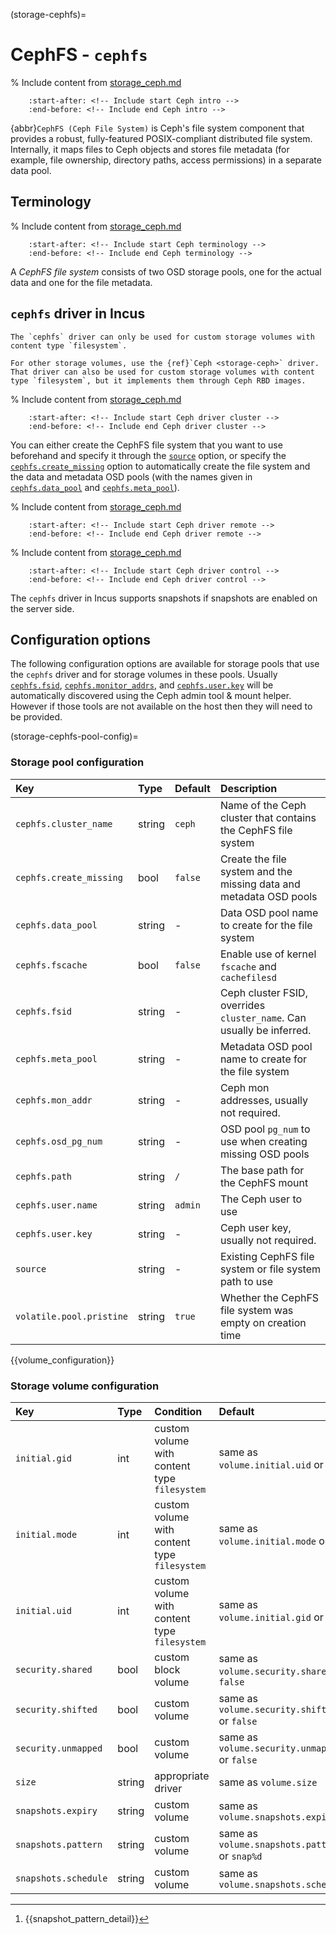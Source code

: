 (storage-cephfs)=
# CephFS - `cephfs`

% Include content from [storage_ceph.md](storage_ceph.md)
```{include} storage_ceph.md
    :start-after: <!-- Include start Ceph intro -->
    :end-before: <!-- Include end Ceph intro -->
```

{abbr}`CephFS (Ceph File System)` is Ceph's file system component that provides a robust, fully-featured POSIX-compliant distributed file system.
Internally, it maps files to Ceph objects and stores file metadata (for example, file ownership, directory paths, access permissions) in a separate data pool.

## Terminology

% Include content from [storage_ceph.md](storage_ceph.md)
```{include} storage_ceph.md
    :start-after: <!-- Include start Ceph terminology -->
    :end-before: <!-- Include end Ceph terminology -->
```

A *CephFS file system* consists of two OSD storage pools, one for the actual data and one for the file metadata.

## `cephfs` driver in Incus

```{note}
The `cephfs` driver can only be used for custom storage volumes with content type `filesystem`.

For other storage volumes, use the {ref}`Ceph <storage-ceph>` driver.
That driver can also be used for custom storage volumes with content type `filesystem`, but it implements them through Ceph RBD images.
```

% Include content from [storage_ceph.md](storage_ceph.md)
```{include} storage_ceph.md
    :start-after: <!-- Include start Ceph driver cluster -->
    :end-before: <!-- Include end Ceph driver cluster -->
```

You can either create the CephFS file system that you want to use beforehand and specify it through the [`source`](storage-cephfs-pool-config) option, or specify the [`cephfs.create_missing`](storage-cephfs-pool-config) option to automatically create the file system and the data and metadata OSD pools (with the names given in [`cephfs.data_pool`](storage-cephfs-pool-config) and [`cephfs.meta_pool`](storage-cephfs-pool-config)).

% Include content from [storage_ceph.md](storage_ceph.md)
```{include} storage_ceph.md
    :start-after: <!-- Include start Ceph driver remote -->
    :end-before: <!-- Include end Ceph driver remote -->
```

% Include content from [storage_ceph.md](storage_ceph.md)
```{include} storage_ceph.md
    :start-after: <!-- Include start Ceph driver control -->
    :end-before: <!-- Include end Ceph driver control -->
```

The `cephfs` driver in Incus supports snapshots if snapshots are enabled on the server side.

## Configuration options

The following configuration options are available for storage pools that use the `cephfs` driver and for storage volumes in these pools.
Usually [`cephfs.fsid`](storage-cephfs-pool-config), [`cephfs.monitor_addrs`](storage-cephfs-pool-config), and [`cephfs.user.key`](storage-cephfs-pool-config) will be automatically discovered using the Ceph admin tool & mount helper. However if those tools are not available on the host then they will need to be provided.

(storage-cephfs-pool-config)=
### Storage pool configuration

Key                           | Type                          | Default                                 | Description
:--                           | :---                          | :------                                 | :----------
`cephfs.cluster_name`         | string                        | `ceph`                                  | Name of the Ceph cluster that contains the CephFS file system
`cephfs.create_missing`       | bool                          | `false`                                 | Create the file system and the missing data and metadata OSD pools
`cephfs.data_pool`            | string                        | -                                       | Data OSD pool name to create for the file system
`cephfs.fscache`              | bool                          | `false`                                 | Enable use of kernel `fscache` and `cachefilesd`
`cephfs.fsid`                 | string                        | -                                       | Ceph cluster FSID, overrides `cluster_name`. Can usually be inferred.
`cephfs.meta_pool`            | string                        | -                                       | Metadata OSD pool name to create for the file system
`cephfs.mon_addr`             | string                        | -                                       | Ceph mon addresses, usually not required.
`cephfs.osd_pg_num`           | string                        | -                                       | OSD pool `pg_num` to use when creating missing OSD pools
`cephfs.path`                 | string                        | `/`                                     | The base path for the CephFS mount
`cephfs.user.name`            | string                        | `admin`                                 | The Ceph user to use
`cephfs.user.key`             | string                        | -                                       | Ceph user key, usually not required.
`source`                      | string                        | -                                       | Existing CephFS file system or file system path to use
`volatile.pool.pristine`      | string                        | `true`                                  | Whether the CephFS file system was empty on creation time

{{volume_configuration}}

### Storage volume configuration

Key                     | Type      | Condition                 | Default                                        | Description
:--                     | :---      | :--------                 | :------                                        | :----------
`initial.gid`           | int       | custom volume with content type `filesystem`  | same as `volume.initial.uid` or `0`           | GID of the volume owner in the instance
`initial.mode`          | int       | custom volume with content type `filesystem`  | same as `volume.initial.mode` or `711`        | Mode  of the volume in the instance
`initial.uid`           | int       | custom volume with content type `filesystem`  | same as `volume.initial.gid` or `0`           | UID of the volume owner in the instance
`security.shared`       | bool      | custom block volume       | same as `volume.security.shared` or `false`    | Enable sharing the volume across multiple instances
`security.shifted`      | bool      | custom volume             | same as `volume.security.shifted` or `false`   | {{enable_ID_shifting}}
`security.unmapped`     | bool      | custom volume             | same as `volume.security.unmapped` or `false`  | Disable ID mapping for the volume
`size`                  | string    | appropriate driver        | same as `volume.size`                          | Size/quota of the storage volume
`snapshots.expiry`      | string    | custom volume             | same as `volume.snapshots.expiry`              | {{snapshot_expiry_format}}
`snapshots.pattern`     | string    | custom volume             | same as `volume.snapshots.pattern` or `snap%d` | {{snapshot_pattern_format}} [^*]
`snapshots.schedule`    | string    | custom volume             | same as `volume.snapshots.schedule`            | {{snapshot_schedule_format}}

[^*]: {{snapshot_pattern_detail}}
